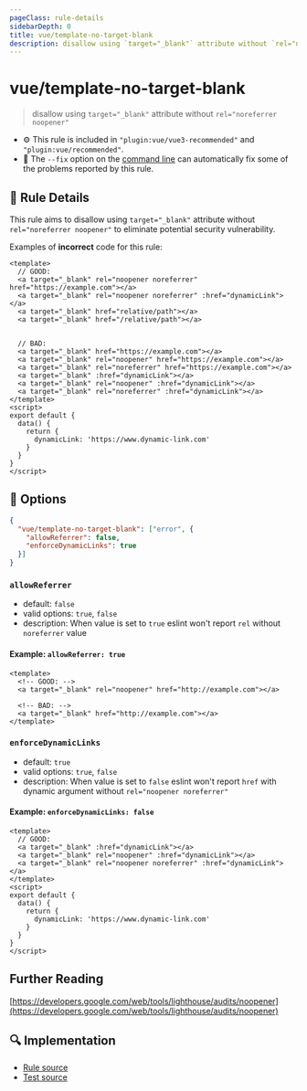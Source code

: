 ```yaml
---
pageClass: rule-details
sidebarDepth: 0
title: vue/template-no-target-blank
description: disallow using `target="_blank"` attribute without `rel="noreferrer noopener"`
---
```

# vue/template-no-target-blank
> disallow using `target="_blank"` attribute without `rel="noreferrer noopener"`

- :gear: This rule is included in `"plugin:vue/vue3-recommended"` and `"plugin:vue/recommended"`.
- :wrench: The `--fix` option on the [command line](https://eslint.org/docs/user-guide/command-line-interface#fixing-problems) can automatically fix some of the problems reported by this rule.

## :book: Rule Details

This rule aims to disallow using `target="_blank"` attribute without `rel="noreferrer noopener"` to eliminate potential security vulnerability. 

Examples of **incorrect** code for this rule:

<eslint-code-block fix :rules="{'vue/template-no-target-blank': ['error']}">

```vue
<template>
  // GOOD:
  <a target="_blank" rel="noopener noreferrer" href="https://example.com"></a>
  <a target="_blank" rel="noopener noreferrer" :href="dynamicLink"></a>
  <a target="_blank" href="relative/path"></a>
  <a target="_blank" href="/relative/path"></a>


  // BAD:
  <a target="_blank" href="https://example.com"></a>
  <a target="_blank" rel="noopener" href="https://example.com"></a>
  <a target="_blank" rel="noreferrer" href="https://example.com"></a>
  <a target="_blank" :href="dynamicLink"></a>
  <a target="_blank" rel="noopener" :href="dynamicLink"></a>
  <a target="_blank" rel="noreferrer" :href="dynamicLink"></a>
</template>
<script>
export default {
  data() {
    return {
      dynamicLink: 'https://www.dynamic-link.com'
    }
  }
}
</script>
```

</eslint-code-block>

## :wrench: Options

```json
{
  "vue/template-no-target-blank": ["error", {
    "allowReferrer": false,
    "enforceDynamicLinks": true
  }]
}
```

### `allowReferrer`
* default: `false`
* valid options: `true`, `false`
* description:  When value is set to `true` eslint won't report `rel` without `noreferrer` value

  
#### Example: `allowReferrer: true`

<eslint-code-block fix :rules="{'vue/template-no-target-blank': ['error', { allowReferrer: true }]}">

```vue
<template>
  <!-- GOOD: -->
  <a target="_blank" rel="noopener" href="http://example.com"></a>
 
  <!-- BAD: -->
  <a target="_blank" href="http://example.com"></a>
</template>
```

</eslint-code-block>

### `enforceDynamicLinks`
* default: `true`
* valid options: `true`, `false`
* description:  When value is set to `false` eslint won't report `href` with dynamic argument without `rel="noopener noreferrer"`

#### Example: `enforceDynamicLinks: false`

<eslint-code-block fix :rules="{'vue/template-no-target-blank': ['error', { enforceDynamicLinks: false }]}">

```vue
<template>
  // GOOD:
  <a target="_blank" :href="dynamicLink"></a>
  <a target="_blank" rel="noopener" :href="dynamicLink"></a>
  <a target="_blank" rel="noopener noreferrer" :href="dynamicLink"></a>
</template>
<script>
export default {
  data() {
    return {
      dynamicLink: 'https://www.dynamic-link.com'
    }
  }
}
</script>
```

</eslint-code-block>

## Further Reading

[https://developers.google.com/web/tools/lighthouse/audits/noopener](https://developers.google.com/web/tools/lighthouse/audits/noopener) 

## :mag: Implementation

- [Rule source](https://github.com/vuejs/eslint-plugin-vue/blob/master/lib/rules/template-no-target-blank.js)
- [Test source](https://github.com/vuejs/eslint-plugin-vue/blob/master/tests/lib/rules/template-no-target-blank.js)
